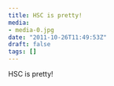```yaml
---
title: HSC is pretty!
media:
- media-0.jpg
date: "2011-10-26T11:49:53Z"
draft: false
tags: []
---
```

HSC is pretty\!
